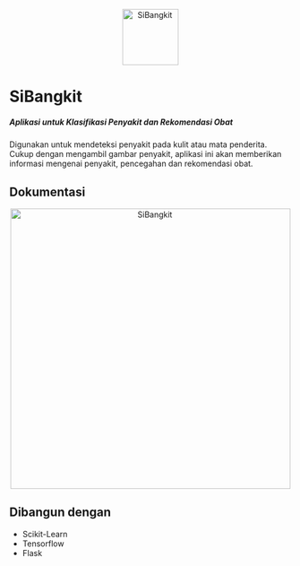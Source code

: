 <p align="center">
<img width="100" src="https://user-images.githubusercontent.com/81756856/210927351-7f000fa7-70b1-4557-bc59-7677d9d3161f.png" alt="SiBangkit">
</p>


# SiBangkit
##### Aplikasi untuk Klasifikasi Penyakit dan Rekomendasi Obat

Digunakan untuk mendeteksi penyakit pada kulit atau mata penderita. Cukup dengan mengambil gambar penyakit, aplikasi ini akan memberikan informasi mengenai penyakit, pencegahan dan rekomendasi obat.
    
## Dokumentasi
<p align="center">
<img width="500" src="https://user-images.githubusercontent.com/81756856/210928207-5dd27701-f012-40a6-8da0-dcd4c2463aae.png" alt="SiBangkit">
</p>

## Dibangun dengan
- Scikit-Learn
- Tensorflow
- Flask
